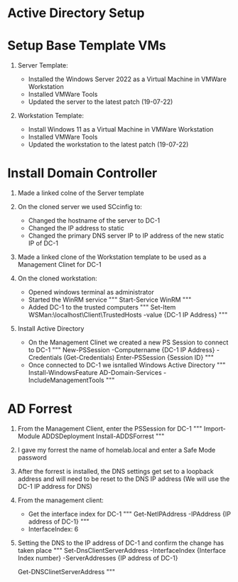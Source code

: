 # Active Directory Setup

# Setup Base Template VMs
1. Server Template:
    - Installed the Windows Server 2022 as a Virtual Machine in VMWare Workstation
    - Installed VMWare Tools
    - Updated the server to the latest patch (19-07-22)

2. Workstation Template: 
    - Install Windows 11 as a Virtual Machine in VMWare Workstation 
    - Installed VMWare Tools
    - Updated the workstation to the latest patch (19-07-22)


# Install Domain Controller
1. Made a linked colne of the Server template
2. On the cloned server we used SCcinfig to:
    - Changed the hostname of the server to DC-1
    - Changed the IP address to static
    - Changed the primary DNS server IP to IP address of the new static IP of DC-1

3. Made a linked clone of the Workstation template to be used as a Management Clinet for DC-1
4. On the cloned workstation:
    - Opened windows terminal as administrator
    - Started the WinRM service
        """
        Start-Service WinRM
        """
    - Added DC-1 to the trusted computers
        """
        Set-Item WSMan:\localhost\Client\TrustedHosts -value {DC-1 IP Address}
        """

5. Install Active Directory
    - On the Management Clinet we created a new PS Session to connect to DC-1
        """
        New-PSSession -Computername {DC-1 IP Address} -Credentials (Get-Credentials)
        Enter-PSSession {Session ID}
        """
    - Once connected to DC-1 we isntalled Windows Active Directory
        """
        Install-WindowsFeature AD-Domain-Services -IncludeManagementTools
        """

# AD Forrest
1. From the Management Client, enter the PSSession for DC-1
    """
    Import-Module ADDSDeployment
    Install-ADDSForrest
    """
2. I gave my forrest the name of homelab.local and enter a Safe Mode password
3. After the forrest is installed, the DNS settings get set to a loopback address and will need to be reset to the DNS IP address (We will use the DC-1 IP address for DNS)
4. From the management client:
    - Get the interface index for DC-1
        """
        Get-NetIPAddress -IPAddress {IP address of DC-1}
        """
    - InterfaceIndex: 6
5. Setting the DNS to the IP address of DC-1 and confirm the change has taken place
    """
    Set-DnsClientServerAddress -InterfaceIndex {Interface Index number} -ServerAddresses {IP address of DC-1}
    
    Get-DNSClinetServerAddress
    """
    